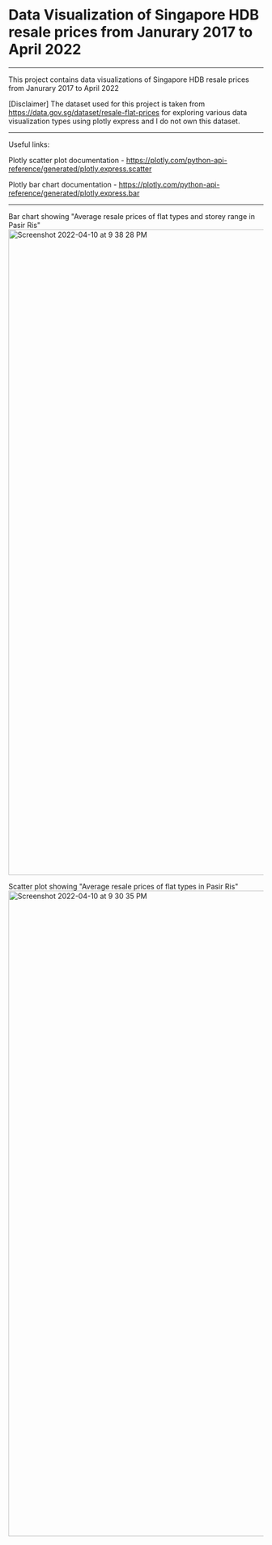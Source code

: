 # Data Visualization of Singapore HDB resale prices from Janurary 2017 to April 2022


----------------------------------------------------------------------------------------------------------------------------------------------------------
This project contains data visualizations of Singapore HDB resale prices from Janurary 2017 to April 2022

[Disclaimer] The dataset used for this project is taken from https://data.gov.sg/dataset/resale-flat-prices for exploring various data visualization types using plotly express and I do not own this dataset.

----------------------------------------------------------------------------------------------------------------------------------------------------------

Useful links:

Plotly scatter plot documentation - https://plotly.com/python-api-reference/generated/plotly.express.scatter

Plotly bar chart documentation - https://plotly.com/python-api-reference/generated/plotly.express.bar

----------------------------------------------------------------------------------------------------------------------------------------------------------

Bar chart showing "Average resale prices of flat types and storey range in Pasir Ris"
<img width="1273" alt="Screenshot 2022-04-10 at 9 38 28 PM" src="https://user-images.githubusercontent.com/98657069/162620924-80eb54a7-612b-4c5c-b458-51f7eee9e3c0.png">

Scatter plot showing "Average resale prices of flat types in Pasir Ris"
<img width="1273" alt="Screenshot 2022-04-10 at 9 30 35 PM" src="https://user-images.githubusercontent.com/98657069/162620740-3e697dfa-f9fb-4323-a1f7-34026e4e1656.png">

